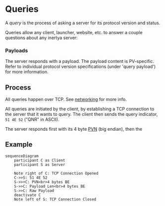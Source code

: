 # Queries

A *query* is the process of asking a server for its protocol version and status.

Queries allow any client, launcher, website, etc. to answer a couple 
questions about any inertya server:

### Payloads

The server responds with a payload. The payload content is PV-specific. 
Refer to individual protocol version specifications (under 'query payload') 
for more information.


## Process

All queries happen over TCP. See [networking] for more info.

All queries are initiated by the client, by establishing a TCP connection to 
the server that it wants to query. The client then sends the query indicator,
`51 4E 52` ("QNR" in ASCII).

The server responds first with its 4 byte [PVN][pvn-codec] (big endian),
then the

## Example

```mermaid
sequenceDiagram
    participant C as Client
    participant S as Server

    Note right of C: TCP Connection Opened
    C->>S: 51 4E 52
    S->>+C: PVN<br>4 bytes BE
    S->>C: Payload Len<br>4 bytes BE
    S->>C: Raw Payload
    deactivate C
    Note left of S: TCP Connection Closed
```

[networking]: networking.md
[pvn-codec]: versioning.md#codec
